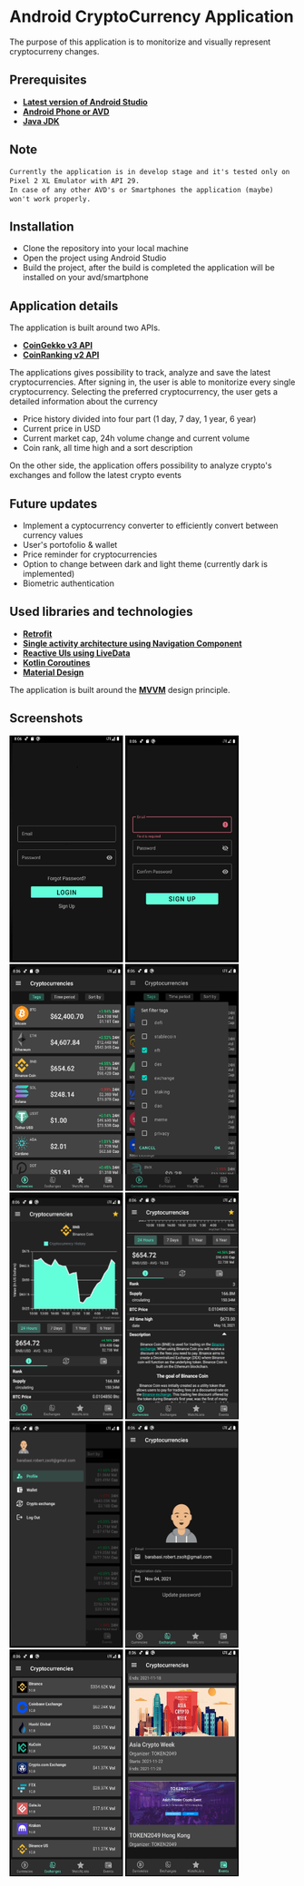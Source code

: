# Android CryptoCurrency Application

The purpose of this application is to monitorize and visually represent cryptocurreny changes.

## Prerequisites

* **[Latest version of Android Studio](https://developer.android.com/studio)**
* **[Android Phone or AVD](https://developer.android.com/studio/run/managing-avds)**
* **[Java JDK](https://www.oracle.com/java/technologies/javase-jdk16-downloads.html)**

## Note

    Currently the application is in develop stage and it's tested only on Pixel 2 XL Emulator with API 29.
    In case of any other AVD's or Smartphones the application (maybe) won't work properly.
 
## Installation
* Clone the repository into your local machine
* Open the project using Android Studio
* Build the project, after the build is completed the application will be installed on your avd/smartphone
 
## Application details

The application is built around two APIs.
* **[CoinGekko v3 API](https://www.coingecko.com/api/documentations/v3)**
* **[CoinRanking v2 API](https://developers.coinranking.com/api/documentation)**

The applications gives possibility to track, analyze and save the latest cryptocurrencies.
After signing in, the user is able to monitorize every single cryptocurrency.
Selecting the preferred cryptocurrency, the user gets a detailed information about the currency
  * Price history divided into four part (1 day, 7 day, 1 year, 6 year)
  * Current price in USD
  * Current market cap, 24h volume change and current volume
  * Coin rank, all time high and a sort description

On the other side, the application offers possibility to analyze crypto's exchanges and
follow the latest crypto events
  
## Future updates

  * Implement a cyptocurrency converter to efficiently convert between currency values
  * User's portofolio & wallet
  * Price reminder for cryptocurrencies
  * Option to change between dark and light theme (currently dark is implemented)
  * Biometric authentication

## Used libraries and technologies

* **[Retrofit](https://square.github.io/retrofit/)**
* **[Single activity architecture using Navigation Component](https://developer.android.com/guide/navigation/navigation-getting-started)**
* **[Reactive UIs using LiveData](https://developer.android.com/topic/libraries/architecture/livedata)**
* **[Kotlin Coroutines](https://kotlinlang.org/docs/coroutines-overview.html)**
* **[Material Design](https://material.io/develop/android)**

The application is built around the **[MVVM](https://en.wikipedia.org/wiki/Model%E2%80%93view%E2%80%93viewmodel)** design principle.
 
## Screenshots
<img src="https://github.com/barabasizsolt/CryptoCurrencyApp/blob/master/screenshots/login.png" width="200" height="400">   <img src="https://github.com/barabasizsolt/CryptoCurrencyApp/blob/master/screenshots/signUp.png" width="200" height="400">   <img src="https://github.com/barabasizsolt/CryptoCurrencyApp/blob/master/screenshots/currencies.png" width="200" height="400">   <img src="https://github.com/barabasizsolt/CryptoCurrencyApp/blob/master/screenshots/currenciesTagFilter.png" width="200" height="400">  <img src="https://github.com/barabasizsolt/CryptoCurrencyApp/blob/master/screenshots/details1.png"  width="200" height="400">   <img src="https://github.com/barabasizsolt/CryptoCurrencyApp/blob/master/screenshots/details2.png" width="200" height="400">    <img src="https://github.com/barabasizsolt/CryptoCurrencyApp/blob/master/screenshots/navDrawer.png" width="200" height="400">    <img src="https://github.com/barabasizsolt/CryptoCurrencyApp/blob/master/screenshots/profile.png" width="200" height="400">    <img src="https://github.com/barabasizsolt/CryptoCurrencyApp/blob/master/screenshots/exchanges.png" width="200" height="400">   <img src="https://github.com/barabasizsolt/CryptoCurrencyApp/blob/master/screenshots/events.png" width="200" height="400">

